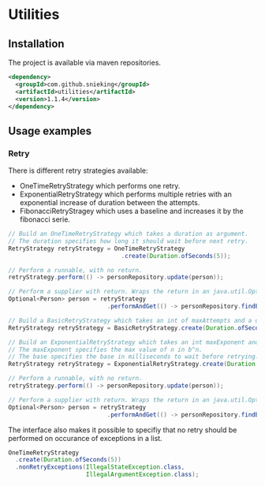 # Utilities
## Installation
The project is available via maven repositories.
```xml
<dependency>
  <groupId>com.github.snieking</groupId>
  <artifactId>utilities</artifactId>
  <version>1.1.4</version>
</dependency>
```

## Usage examples
### Retry
There is different retry strategies available:
* OneTimeRetryStrategy which performs one retry.
* ExponentialRetryStrategy which performs multiple retries with an exponential increase of duration between the attempts.
* FibonacciRetryStragey which uses a baseline and increases it by the fibonacci serie.


```java
// Build an OneTimeRetryStrategy which takes a duration as argument.
// The duration specifies how long it should wait before next retry.
RetryStrategy retryStrategy = OneTimeRetryStrategy
                                .create(Duration.ofSeconds(5));

// Perform a runnable, with no return.
retryStrategy.perform(() -> personRepository.update(person));

// Perform a supplier with return. Wraps the return in an java.util.Optional.
Optional<Person> person = retryStrategy
                            .performAndGet(() -> personRepository.findById("Viktor"));
```

```java
// Build a BasicRetryStrategy which takes an int of maxAttempts and a duration between each retry.
RetryStrategy retryStrategy = BasicRetryStrategy.create(Duration.ofSeconds(5), 10);
```

```java
// Build an ExponentialRetryStrategy which takes an int maxExponent and long base.
// The maxExponent specifies the max value of n in b^n.
// The base specifies the base in milliseconds to wait before retrying.
RetryStrategy retryStrategy = ExponentialRetryStrategy.create(Duration.ofSeconds(5));

// Perform a runnable, with no return.
retryStrategy.perform(() -> personRepository.update(person));

// Perform a supplier with return. Wraps the return in an java.util.Optional.
Optional<Person> person = retryStrategy
                            .performAndGet(() -> personRepository.findById("Viktor"));
```

The interface also makes it possible to specifiy that no retry should be performed on occurance of exceptions in a list.
```java
OneTimeRetryStrategy
  .create(Duration.ofSeconds(5))
  .nonRetryExceptions(IllegalStateException.class, 
                      IllegalArgumentException.class);
```

